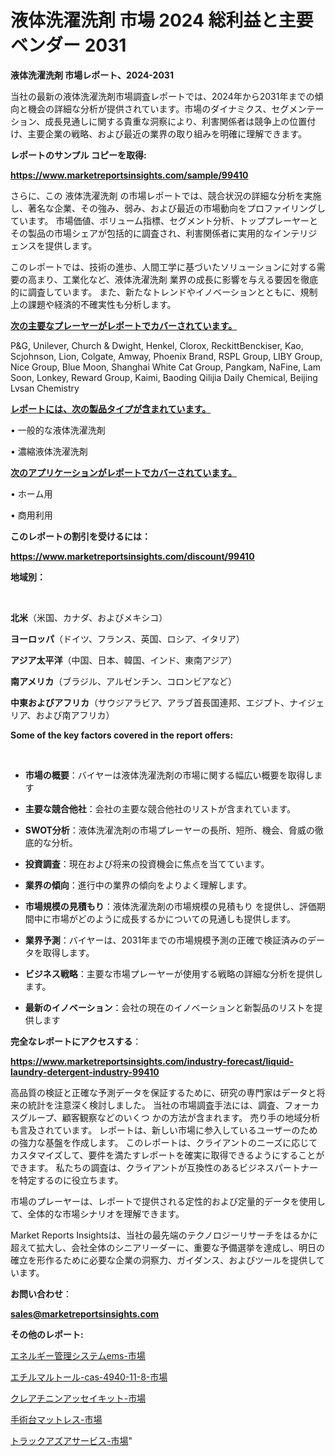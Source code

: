 # 液体洗濯洗剤 市場 2024 総利益と主要ベンダー 2031

<strong>液体洗濯洗剤 市場レポート、2024-2031</strong>

当社の最新の液体洗濯洗剤市場調査レポートでは、2024年から2031年までの傾向と機会の詳細な分析が提供されています。市場のダイナミクス、セグメンテーション、成長見通しに関する貴重な洞察により、利害関係者は競争上の位置付け、主要企業の戦略、および最近の業界の取り組みを明確に理解できます。



<strong>レポートのサンプル コピーを取得:</strong> <a href=https://www.marketreportsinsights.com/sample/99410>

<strong><u>https://www.marketreportsinsights.com/sample/99410</u></strong></a>

さらに、この 液体洗濯洗剤 の市場レポートでは、競合状況の詳細な分析を実施し、著名な企業、その強み、弱み、および最近の市場動向をプロファイリングしています。 市場価値、ボリューム指標、セグメント分析、トッププレーヤーとその製品の市場シェアが包括的に調査され、利害関係者に実用的なインテリジェンスを提供します。

このレポートでは、技術の進歩、人間工学に基づいたソリューションに対する需要の高まり、工業化など、液体洗濯洗剤 業界の成長に影響を与える要因を徹底的に調査しています。 また、新たなトレンドやイノベーションとともに、規制上の課題や経済的不確実性も分析します。



<strong><u>次の主要なプレーヤーがレポートでカバーされています。</u></strong>

P&G, Unilever, Church & Dwight, Henkel, Clorox, ReckittBenckiser, Kao, Scjohnson, Lion, Colgate, Amway, Phoenix Brand, RSPL Group, LIBY Group, Nice Group, Blue Moon, Shanghai White Cat Group, Pangkam, NaFine, Lam Soon, Lonkey, Reward Group, Kaimi, Baoding Qilijia Daily Chemical, Beijing Lvsan Chemistry



<strong><u><b>レポートには、次の製品タイプが含まれています。</b></u></strong>

• 一般的な液体洗濯洗剤

• 濃縮液体洗濯洗剤



<strong><u><b>次のアプリケーションがレポートでカバーされています。</b></u></strong>

• ホーム用

• 商用利用



<strong><b>このレポートの割引を受けるには：</b></strong>

<a href=https://www.marketreportsinsights.com/discount/99410>

<strong><u>https://www.marketreportsinsights.com/discount/99410</u></strong></a>



<strong>地域別：</strong>

<strong> </strong>



<strong>北米</strong>（米国、カナダ、およびメキシコ）



<strong>ヨーロッパ</strong>（ドイツ、フランス、英国、ロシア、イタリア）



<strong>アジア太平洋</strong>（中国、日本、韓国、インド、東南アジア）



<strong>南アメリカ</strong>（ブラジル、アルゼンチン、コロンビアなど）



<strong>中東およびアフリカ</strong>（サウジアラビア、アラブ首長国連邦、エジプト、ナイジェリア、および南アフリカ）



<strong>Some of the key factors covered in the report offers:</strong>

<strong> </strong>
<ul>
  <li>

<strong>市場の概要</strong>：バイヤーは液体洗濯洗剤の市場に関する幅広い概要を取得します</li>
  <li>

<strong>主要な競合他社</strong>：会社の主要な競合他社のリストが含まれています。</li>
  <li>

<strong>SWOT分析</strong>：液体洗濯洗剤の市場プレーヤーの長所、短所、機会、脅威の徹底的な分析。</li>
  <li>

<strong>投資調査</strong>：現在および将来の投資機会に焦点を当てています。</li>
  <li>

<strong>業界の傾向</strong>：進行中の業界の傾向をよりよく理解します。</li>
  <li>

<strong>市場規模の見積もり</strong>：液体洗濯洗剤の市場規模の見積もり を提供し、評価期間中に市場がどのように成長するかについての見通しも提供します。</li>
  <li>

<strong>業界予測</strong>：バイヤーは、2031年までの市場規模予測の正確で検証済みのデータを取得します。</li>
  <li>

<strong>ビジネス戦略</strong>：主要な市場プレーヤーが使用する戦略の詳細な分析を提供します。</li>
  <li>

<strong>最新のイノベーション</strong>：会社の現在のイノベーションと新製品のリストを提供します</li>
</ul>


<strong>完全なレポートにアクセスする</strong>：

<a href=https://www.marketreportsinsights.com/industry-forecast/liquid-laundry-detergent-industry-99410>

<strong><u>https://www.marketreportsinsights.com/industry-forecast/liquid-laundry-detergent-industry-99410</u></strong></a>

高品質の検証と正確な予測データを保証するために、研究の専門家はデータと将来の統計を注意深く検討しました。 当社の市場調査手法には、調査、フォーカスグループ、顧客観察などのいくつ かの方法が含まれます。 売り手の地域分析も言及されています。 レポートは、新しい市場に参入しているユーザーのための強力な基盤を作成します。 このレポートは、クライアントのニーズに応じてカスタマイズして、要件を満たすレポートを確実に取得できるようにすることができます。 私たちの調査は、クライアントが互換性のあるビジネスパートナーを特定するのに役立ちます。

市場のプレーヤーは、レポートで提供される定性的および定量的データを使用して、全体的な市場シナリオを理解できます。

Market Reports Insightsは、当社の最先端のテクノロジーリサーチをはるかに超えて拡大し、会社全体のシニアリーダーに、重要な予備選挙を達成し、明日の確立を形作るために必要な企業の洞察力、ガイダンス、およびツールを提供しています。



<strong><b>お問い合わせ</b></strong>：

<a href=mailto:sales@marketreportsinsights.com>

<strong><u>sales@marketreportsinsights.com</u></strong></a>



<strong>その他のレポート:</strong>

<a href=https://www.linkedin.com/pulse/エネルギー管理システムems-市場-2023-収益と成長ドライバー-2030-pr-news-hub-chpqf/>エネルギー管理システムems-市場</a>

<a href=https://www.linkedin.com/pulse/エチルマルトール-cas-4940-11-8-市場-2023-swot-分析と最新イノベーション-2030-pr-news-hub-vxoxf/>エチルマルトール-cas-4940-11-8-市場</a>

<a href=https://www.linkedin.com/pulse/クレアチニンアッセイキット-市場-2023-競争分析と事業成長-2030-jhwcf/>クレアチニンアッセイキット-市場</a>

<a href=https://www.linkedin.com/pulse/手術台マットレス-市場-2023-新興市場-将来の動向と市場需要-2030-pr-news-hub-x06zf/>手術台マットレス-市場</a>

<a href=https://www.linkedin.com/pulse/トラックアズアサービス-市場-2023-収益と成長ドライバー-2030-uihuf/>トラックアズアサービス-市場</a>"
